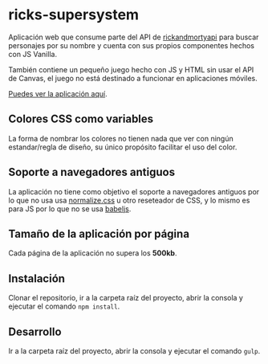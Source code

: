 # ricks-supersystem

Aplicación web que consume parte del API de [rickandmortyapi](https://rickandmortyapi.com/) para buscar personajes por su nombre y cuenta con sus propios componentes hechos con JS Vanilla.

También contiene un pequeño juego hecho con JS y HTML sin usar el API de Canvas, el juego no está destinado a funcionar en aplicaciones móviles.

[Puedes ver la aplicación aquí](https://rickssupersystem.000webhostapp.com/).

## Colores CSS como variables

La forma de nombrar los colores no tienen nada que ver con ningún estandar/regla de diseño, su único propósito facilitar el uso del color.

## Soporte a navegadores antiguos

La aplicación no tiene como objetivo el soporte a navegadores antiguos por lo que no usa usa [normalize.css](https://necolas.github.io/normalize.css/) u otro reseteador de CSS, y lo mismo es para JS por lo que no se usa [babeljs](https://babeljs.io/).

## Tamaño de la aplicación por página

Cada página de la aplicación no supera los **500kb**.

## Instalación

Clonar el repositorio, ir a la carpeta raíz del proyecto, abrir la consola y ejecutar el comando `npm install`.

## Desarrollo

Ir a la carpeta raíz del proyecto, abrir la consola y ejecutar el comando `gulp`.
